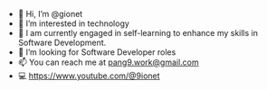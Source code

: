 - 👋 Hi, I’m @gionet
- 👀 I’m interested in technology
- 🌱 I am currently engaged in self-learning to enhance my skills in Software Development.
- 💞️ I’m looking for Software Developer roles
- 📫 You can reach me at pang9.work@gmail.com
- :computer: https://www.youtube.com/@9ionet
<!---
gionet/gionet is a ✨ special ✨ repository because its `README.md` (this file) appears on your GitHub profile.
You can click the Preview link to take a look at your changes.
--->

